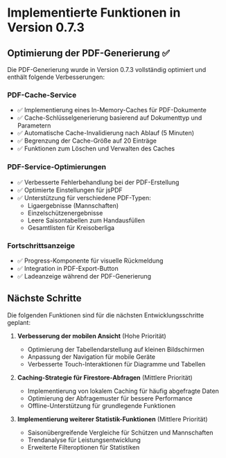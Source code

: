 # Implementierte Funktionen in Version 0.7.3

## Optimierung der PDF-Generierung ✅

Die PDF-Generierung wurde in Version 0.7.3 vollständig optimiert und enthält folgende Verbesserungen:

### PDF-Cache-Service
- ✅ Implementierung eines In-Memory-Caches für PDF-Dokumente
- ✅ Cache-Schlüsselgenerierung basierend auf Dokumenttyp und Parametern
- ✅ Automatische Cache-Invalidierung nach Ablauf (5 Minuten)
- ✅ Begrenzung der Cache-Größe auf 20 Einträge
- ✅ Funktionen zum Löschen und Verwalten des Caches

### PDF-Service-Optimierungen
- ✅ Verbesserte Fehlerbehandlung bei der PDF-Erstellung
- ✅ Optimierte Einstellungen für jsPDF
- ✅ Unterstützung für verschiedene PDF-Typen:
  - Ligaergebnisse (Mannschaften)
  - Einzelschützenergebnisse
  - Leere Saisontabellen zum Handausfüllen
  - Gesamtlisten für Kreisoberliga

### Fortschrittsanzeige
- ✅ Progress-Komponente für visuelle Rückmeldung
- ✅ Integration in PDF-Export-Button
- ✅ Ladeanzeige während der PDF-Generierung

## Nächste Schritte

Die folgenden Funktionen sind für die nächsten Entwicklungsschritte geplant:

1. **Verbesserung der mobilen Ansicht** (Hohe Priorität)
   - Optimierung der Tabellendarstellung auf kleinen Bildschirmen
   - Anpassung der Navigation für mobile Geräte
   - Verbesserte Touch-Interaktionen für Diagramme und Tabellen

2. **Caching-Strategie für Firestore-Abfragen** (Mittlere Priorität)
   - Implementierung von lokalem Caching für häufig abgefragte Daten
   - Optimierung der Abfragemuster für bessere Performance
   - Offline-Unterstützung für grundlegende Funktionen

3. **Implementierung weiterer Statistik-Funktionen** (Mittlere Priorität)
   - Saisonübergreifende Vergleiche für Schützen und Mannschaften
   - Trendanalyse für Leistungsentwicklung
   - Erweiterte Filteroptionen für Statistiken